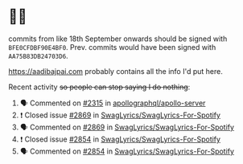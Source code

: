 # 👋🏻
<!--
**aadibajpai/aadibajpai** is a ✨ _special_ ✨ repository because its `README.md` (this file) appears on your GitHub profile.
-->
commits from like 18th September onwards should be signed with `BFE0CFDBF90E4BF0`. Prev. commits would have been signed with `AA75B83DB24703D6`.

https://aadibajpai.com probably contains all the info I'd put here.

Recent activity ~~so people can stop saying I do nothing~~:
<!--START_SECTION:activity-->
1. 🗣 Commented on [#2315](https://github.com/apollographql/apollo-server/issues/2315) in [apollographql/apollo-server](https://github.com/apollographql/apollo-server)
2. ❗️ Closed issue [#2869](https://github.com/SwagLyrics/SwagLyrics-For-Spotify/issues/2869) in [SwagLyrics/SwagLyrics-For-Spotify](https://github.com/SwagLyrics/SwagLyrics-For-Spotify)
3. 🗣 Commented on [#2869](https://github.com/SwagLyrics/SwagLyrics-For-Spotify/issues/2869) in [SwagLyrics/SwagLyrics-For-Spotify](https://github.com/SwagLyrics/SwagLyrics-For-Spotify)
4. ❗️ Closed issue [#2854](https://github.com/SwagLyrics/SwagLyrics-For-Spotify/issues/2854) in [SwagLyrics/SwagLyrics-For-Spotify](https://github.com/SwagLyrics/SwagLyrics-For-Spotify)
5. 🗣 Commented on [#2854](https://github.com/SwagLyrics/SwagLyrics-For-Spotify/issues/2854) in [SwagLyrics/SwagLyrics-For-Spotify](https://github.com/SwagLyrics/SwagLyrics-For-Spotify)
<!--END_SECTION:activity-->
